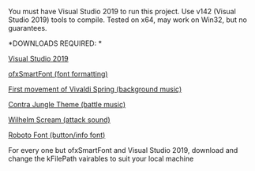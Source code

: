 You must have Visual Studio 2019 to run this project. 
Use v142 (Visual Studio 2019) tools to compile. Tested on x64, may work on Win32, but no guarantees.

*DOWNLOADS REQUIRED: *

[Visual Studio 2019](https://visualstudio.microsoft.com/vs)

[ofxSmartFont (font formatting)](https://github.com/braitsch/ofxSmartFont)

[First movement of Vivaldi Spring (background music)](https://freemusicarchive.org/music/John_Harrison_with_the_Wichita_State_University_Chamber_Players/The_Four_Seasons_Vivaldi)

[Contra Jungle Theme (battle music)](http://www.gamethemesongs.com/Contra_-_Jungle_Theme.html)

[Wilhelm Scream (attack sound)](http://www.orangefreesounds.com/wilhelm-scream/)

[Roboto Font (button/info font)](https://www.fontsquirrel.com/fonts/roboto)

For every one but ofxSmartFont and Visual Studio 2019, download and change the kFilePath vairables to suit your local machine
